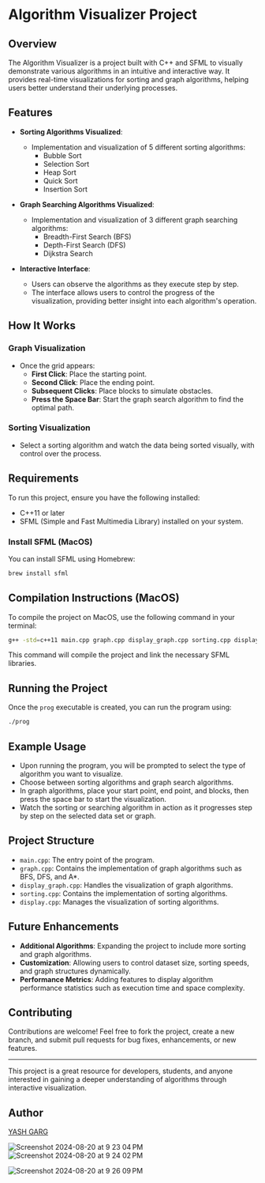 # Algorithm Visualizer Project

## Overview

The Algorithm Visualizer is a project built with C++ and SFML to visually demonstrate various algorithms in an intuitive and interactive way. It provides real-time visualizations for sorting and graph algorithms, helping users better understand their underlying processes.

## Features

- **Sorting Algorithms Visualized**:
  - Implementation and visualization of 5 different sorting algorithms:
    - Bubble Sort
    - Selection Sort
    - Heap Sort
    - Quick Sort
    - Insertion Sort

- **Graph Searching Algorithms Visualized**:
  - Implementation and visualization of 3 different graph searching algorithms:
    - Breadth-First Search (BFS)
    - Depth-First Search (DFS)
    - Dijkstra Search

- **Interactive Interface**:
  - Users can observe the algorithms as they execute step by step.
  - The interface allows users to control the progress of the visualization, providing better insight into each algorithm's operation.

## How It Works

### Graph Visualization

- Once the grid appears:
  - **First Click**: Place the starting point.
  - **Second Click**: Place the ending point.
  - **Subsequent Clicks**: Place blocks to simulate obstacles.
  - **Press the Space Bar**: Start the graph search algorithm to find the optimal path.

### Sorting Visualization

- Select a sorting algorithm and watch the data being sorted visually, with control over the process.

## Requirements

To run this project, ensure you have the following installed:

- C++11 or later
- SFML (Simple and Fast Multimedia Library) installed on your system.

### Install SFML (MacOS)

You can install SFML using Homebrew:

```bash
brew install sfml
```

## Compilation Instructions (MacOS)

To compile the project on MacOS, use the following command in your terminal:

```bash
g++ -std=c++11 main.cpp graph.cpp display_graph.cpp sorting.cpp display.cpp -I/opt/homebrew/Cellar/sfml/2.6.1/include -o prog -L/opt/homebrew/Cellar/sfml/2.6.1/lib -lsfml-graphics -lsfml-window -lsfml-system
```

This command will compile the project and link the necessary SFML libraries.

## Running the Project

Once the `prog` executable is created, you can run the program using:

```bash
./prog
```

## Example Usage

- Upon running the program, you will be prompted to select the type of algorithm you want to visualize.
- Choose between sorting algorithms and graph search algorithms.
- In graph algorithms, place your start point, end point, and blocks, then press the space bar to start the visualization.
- Watch the sorting or searching algorithm in action as it progresses step by step on the selected data set or graph.

## Project Structure

- `main.cpp`: The entry point of the program.
- `graph.cpp`: Contains the implementation of graph algorithms such as BFS, DFS, and A*.
- `display_graph.cpp`: Handles the visualization of graph algorithms.
- `sorting.cpp`: Contains the implementation of sorting algorithms.
- `display.cpp`: Manages the visualization of sorting algorithms.

## Future Enhancements

- **Additional Algorithms**: Expanding the project to include more sorting and graph algorithms.
- **Customization**: Allowing users to control dataset size, sorting speeds, and graph structures dynamically.
- **Performance Metrics**: Adding features to display algorithm performance statistics such as execution time and space complexity.


## Contributing

Contributions are welcome! Feel free to fork the project, create a new branch, and submit pull requests for bug fixes, enhancements, or new features.

---

This project is a great resource for developers, students, and anyone interested in gaining a deeper understanding of algorithms through interactive visualization.

## Author


[YASH GARG](https://github.com/yashgarg170)




![Screenshot 2024-08-20 at 9 23 04 PM](https://github.com/user-attachments/assets/a5696622-983c-4474-84e3-d86a0437eefa)
![Screenshot 2024-08-20 at 9 24 02 PM](https://github.com/user-attachments/assets/4e877fd2-e8f7-4c84-b065-071fbdddeb9b)

![Screenshot 2024-08-20 at 9 26 09 PM](https://github.com/user-attachments/assets/2b059195-126f-4dcf-8574-259324b83209)

